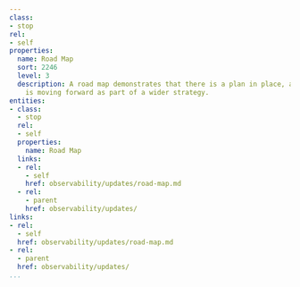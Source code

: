 ```yaml
---
class:
- stop
rel:
- self
properties:
  name: Road Map
  sort: 2246
  level: 3
  description: A road map demonstrates that there is a plan in place, and that a service
    is moving forward as part of a wider strategy.
entities:
- class:
  - stop
  rel:
  - self
  properties:
    name: Road Map
  links:
  - rel:
    - self
    href: observability/updates/road-map.md
  - rel:
    - parent
    href: observability/updates/
links:
- rel:
  - self
  href: observability/updates/road-map.md
- rel:
  - parent
  href: observability/updates/
...
```

